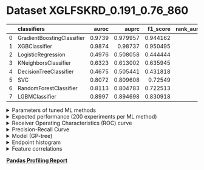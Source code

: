 # Dataset XGLFSKRD_0.191_0.76_860

|    | classifiers                |   auroc |    auprc |   f1_score |   rank_auroc |   rank_auprc |   rank_f1 |
|---:|:---------------------------|--------:|---------:|-----------:|-------------:|-------------:|----------:|
|  0 | GradientBoostingClassifier |  0.9739 | 0.979957 |   0.944162 |            2 |            2 |         2 |
|  1 | XGBClassifier              |  0.9874 | 0.98737  |   0.950495 |            1 |            1 |         1 |
|  2 | LogisticRegression         |  0.4976 | 0.508058 |   0.444444 |            7 |            7 |         7 |
|  3 | KNeighborsClassifier       |  0.6323 | 0.613002 |   0.635945 |            6 |            6 |         6 |
|  4 | DecisionTreeClassifier     |  0.4675 | 0.505441 |   0.431818 |            8 |            8 |         8 |
|  5 | SVC                        |  0.8072 | 0.809608 |   0.72549  |            5 |            4 |         4 |
|  6 | RandomForestClassifier     |  0.8113 | 0.804783 |   0.722513 |            4 |            5 |         5 |
|  7 | LGBMClassifier             |  0.8997 | 0.894698 |   0.830918 |            3 |            3 |         3 |


<details>
<summary>Parameters of tuned ML methods</summary>


```
GradientBoostingClassifier(ccp_alpha=0.0, criterion='friedman_mse', init=None,
                           learning_rate=0.5496309557301636, loss='deviance',
                           max_depth=8, max_features=None, max_leaf_nodes=None,
                           min_impurity_decrease=0.0, min_impurity_split=None,
                           min_samples_leaf=66, min_samples_split=2,
                           min_weight_fraction_leaf=0.0, n_estimators=100,
                           n_iter_no_change=17, presort='deprecated',
                           random_state=860, subsample=1.0, tol=1e-07,
                           validation_fraction=0.01, verbose=0,
                           warm_start=False)
XGBClassifier(alpha=2.4276409387188376, base_score=0.5, booster='gbtree',
              colsample_bylevel=1, colsample_bynode=1, colsample_bytree=1,
              eta=0.11119826251359108, eval_metric='logloss', gamma=0.2,
              gpu_id=-1, importance_type='gain', interaction_constraints=None,
              learning_rate=0.111198261, max_delta_step=0, max_depth=6,
              min_child_weight=1, missing=nan, monotone_constraints=None,
              n_estimators=72, n_jobs=0, num_parallel_tree=1,
              objective='binary:logistic', random_state=860,
              reg_alpha=2.42764091, reg_lambda=0.00021419808373663413,
              scale_pos_weight=1, subsample=1, tree_method=None,
              validate_parameters=False, verbosity=None)
LogisticRegression(C=451.9212460720961, class_weight=None, dual=True,
                   fit_intercept=True, intercept_scaling=1, l1_ratio=None,
                   max_iter=100, multi_class='auto', n_jobs=None, penalty='l2',
                   random_state=860, solver='liblinear', tol=0.0001, verbose=0,
                   warm_start=False)
KNeighborsClassifier(algorithm='auto', leaf_size=30, metric='minkowski',
                     metric_params=None, n_jobs=None, n_neighbors=22, p=2,
                     weights='distance')
DecisionTreeClassifier(ccp_alpha=0.0, class_weight=None, criterion='gini',
                       max_depth=10, max_features='auto', max_leaf_nodes=None,
                       min_impurity_decrease=0.0, min_impurity_split=None,
                       min_samples_leaf=8, min_samples_split=9,
                       min_weight_fraction_leaf=0.0, presort='deprecated',
                       random_state=860, splitter='best')
SVC(C=315.6058251991614, break_ties=False, cache_size=200, class_weight=None,
    coef0=9.5, decision_function_shape='ovr', degree=3, gamma='scale',
    kernel='poly', max_iter=-1, probability=True, random_state=860,
    shrinking=True, tol=0.0003291891725563437, verbose=False)
RandomForestClassifier(bootstrap=True, ccp_alpha=0.0, class_weight=None,
                       criterion='gini', max_depth=10, max_features=None,
                       max_leaf_nodes=None, max_samples=None,
                       min_impurity_decrease=0.0, min_impurity_split=None,
                       min_samples_leaf=4, min_samples_split=8,
                       min_weight_fraction_leaf=0.0, n_estimators=73,
                       n_jobs=None, oob_score=False, random_state=860,
                       verbose=0, warm_start=False)
LGBMClassifier(boosting_type='gbdt', class_weight=None, colsample_bytree=1.0,
               importance_type='split', learning_rate=0.1, max_depth=7,
               metric='binary_logloss', min_child_samples=20,
               min_child_weight=0.001, min_split_gain=0.0, n_estimators=91,
               n_jobs=-1, num_leaves=122, objective='binary', random_state=860,
               reg_alpha=0.0, reg_lambda=0.0, silent=True, subsample=1.0,
               subsample_for_bin=200000, subsample_freq=0)
```

</details>

<details>
<summary>Expected performance (200 experiments per ML method)</summary>
<img src='XGLFSKRD_0.191_0.76_860-box.svg' width=40% />
</details>

<details>
<summary>Receiver Operating Characteristics (ROC) curve</summary>
<img src='XGLFSKRD_0.191_0.76_860-roc.svg' width=40% />
</details>

<details>
<summary>Precision-Recall Curve</summary>
<img src='XGLFSKRD_0.191_0.76_860-prc.svg' width=40% />
</details>

<details>
<summary>Model (GP-tree)</summary>
<img src='XGLFSKRD_0.191_0.76_860-model.svg' height=10% />
</details>

<details>
<summary>Endpoint histogram</summary>
<img src='XGLFSKRD_0.191_0.76_860-endpoint.svg' width=40% />
</details>

<details>
<summary>Feature correlations</summary>
<img src='XGLFSKRD_0.191_0.76_860-corr.svg' width=40% />
</details>

[**Pandas Profiling Report**](https://github.io/athril/digen-test/docs/profile/XGLFSKRD_0.191_0.76_860.html)